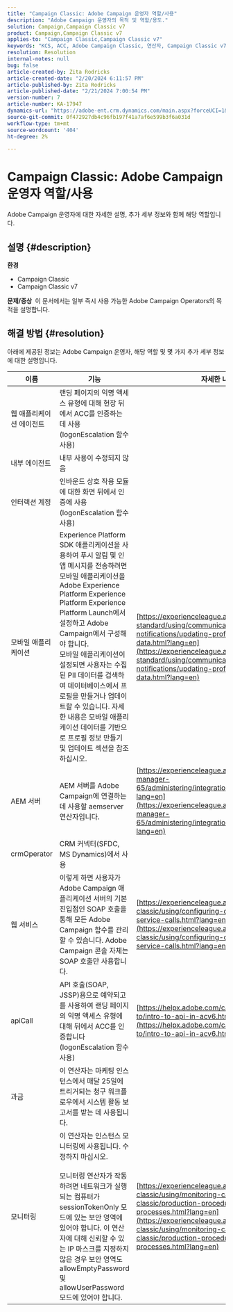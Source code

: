 ```yaml
---
title: "Campaign Classic: Adobe Campaign 운영자 역할/사용"
description: "Adobe Campaign 운영자의 목적 및 역할/용도."
solution: Campaign,Campaign Classic v7
product: Campaign,Campaign Classic v7
applies-to: "Campaign Classic,Campaign Classic v7"
keywords: "KCS, ACC, Adobe Campaign Classic, 연산자, Campaign Classic v7, Campaign Classic, 역할, 사용, 목적, FAQ"
resolution: Resolution
internal-notes: null
bug: false
article-created-by: Zita Rodricks
article-created-date: "2/20/2024 6:11:57 PM"
article-published-by: Zita Rodricks
article-published-date: "2/21/2024 7:00:54 PM"
version-number: 7
article-number: KA-17947
dynamics-url: "https://adobe-ent.crm.dynamics.com/main.aspx?forceUCI=1&pagetype=entityrecord&etn=knowledgearticle&id=0230fa85-1bd0-ee11-9078-000d3a34444e"
source-git-commit: 0f472927db4c96fb197f41a7af6e599b3f6a031d
workflow-type: tm+mt
source-wordcount: '404'
ht-degree: 2%

---
```


# Campaign Classic: Adobe Campaign 운영자 역할/사용


Adobe Campaign 운영자에 대한 자세한 설명, 추가 세부 정보와 함께 해당 역할입니다.

## 설명 {#description}


<b>환경</b>

- Campaign Classic
- Campaign Classic v7


<b>문제/증상 </b>
이 문서에서는 일부 즉시 사용 가능한 Adobe Campaign Operators의 목적을 설명합니다.


## 해결 방법 {#resolution}


아래에 제공된 정보는 Adobe Campaign 운영자, 해당 역할 및 몇 가지 추가 세부 정보에 대한 설명입니다.


| <b>이름</b> | <b>기능</b> | <b>자세한 내용은 URL</b> |
| --- | --- | --- |
| 웹 애플리케이션 에이전트 | 랜딩 페이지의 익명 액세스 유형에 대해 현장 뒤에서 ACC를 인증하는 데 사용(logonEscalation 함수 사용) |   |
| 내부 에이전트 | 내부 사용이 수정되지 않음 |   |
| 인터랙션 계정 | 인바운드 상호 작용 모듈에 대한 화면 뒤에서 인증에 사용(logonEscalation 함수 사용) |   |
| 모바일 애플리케이션 | Experience Platform SDK 애플리케이션을 사용하여 푸시 알림 및 인앱 메시지를 전송하려면 모바일 애플리케이션을 Adobe Experience Platform Experience Platform Experience Platform Launch에서 설정하고 Adobe Campaign에서 구성해야 합니다.<br>모바일 애플리케이션이 설정되면 사용자는 수집된 PII 데이터를 검색하여 데이터베이스에서 프로필을 만들거나 업데이트할 수 있습니다. 자세한 내용은 모바일 애플리케이션 데이터를 기반으로 프로필 정보 만들기 및 업데이트 섹션을 참조하십시오. | [https://experienceleague.adobe.com/docs/campaign-standard/using/communication-channels/push-notifications/updating-profile-with-mobile-app-data.html?lang=en](https://experienceleague.adobe.com/docs/campaign-standard/using/communication-channels/push-notifications/updating-profile-with-mobile-app-data.html?lang=en) |
| AEM 서버 | AEM 서버를 Adobe Campaign에 연결하는 데 사용할 aemserver 연산자입니다. | [https://experienceleague.adobe.com/docs/experience-manager-65/administering/integration/campaignonpremise.html?lang=en](https://experienceleague.adobe.com/docs/experience-manager-65/administering/integration/campaignonpremise.html?lang=en) |
| crmOperator | CRM 커넥터(SFDC, MS Dynamics)에서 사용 |   |
| 웹 서비스 | 이렇게 하면 사용자가 Adobe Campaign 애플리케이션 서버의 기본 진입점인 SOAP 호출을 통해 모든 Adobe Campaign 함수를 관리할 수 있습니다. Adobe Campaign 콘솔 자체는 SOAP 호출만 사용합니다. | [https://experienceleague.adobe.com/docs/campaign-classic/using/configuring-campaign-classic/api/web-service-calls.html?lang=en](https://experienceleague.adobe.com/docs/campaign-classic/using/configuring-campaign-classic/api/web-service-calls.html?lang=en) |
| apiCall | API 호출(SOAP, JSSP)용으로 예약되고 를 사용하여 랜딩 페이지의 익명 액세스 유형에 대해 뒤에서 ACC를 인증합니다(logonEscalation 함수 사용) | [https://helpx.adobe.com/campaign/classic/how-to/intro-to-api-in-acv6.html](https://helpx.adobe.com/campaign/classic/how-to/intro-to-api-in-acv6.html) |
| 과금 | 이 연산자는 마케팅 인스턴스에서 매달 25일에 트리거되는 청구 워크플로우에서 시스템 활동 보고서를 받는 데 사용됩니다. |   |
| 모니터링 | 이 연산자는 인스턴스 모니터링에 사용됩니다. 수정하지 마십시오. <br><br>모니터링 연산자가 작동하려면 네트워크가 실행되는 컴퓨터가 sessionTokenOnly 모드에 있는 보안 영역에 있어야 합니다. 이 연산자에 대해 신뢰할 수 있는 IP 마스크를 지정하지 않은 경우 보안 영역도 allowEmptyPassword 및 allowUserPassword 모드에 있어야 합니다. | [https://experienceleague.adobe.com/docs/campaign-classic/using/monitoring-campaign-classic/production-procedures/monitoring-processes.html?lang=en](https://experienceleague.adobe.com/docs/campaign-classic/using/monitoring-campaign-classic/production-procedures/monitoring-processes.html?lang=en) |



